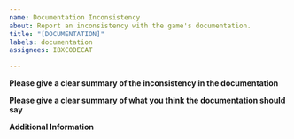 ```yaml
---
name: Documentation Inconsistency
about: Report an inconsistency with the game's documentation.
title: "[DOCUMENTATION]"
labels: documentation
assignees: IBXCODECAT

---
```


**Please give a clear summary of the inconsistency in the documentation**

**Please give a clear summary of what you think the documentation should say**

**Additional Information**
